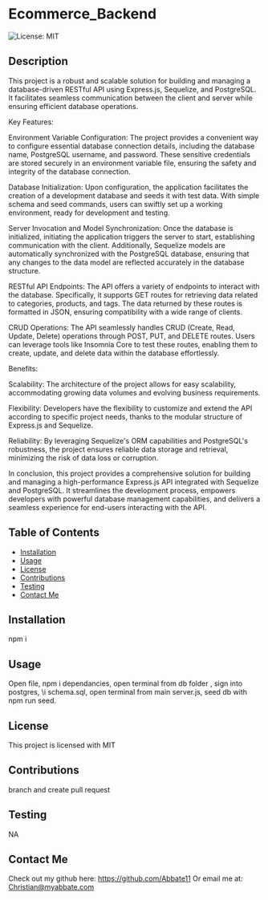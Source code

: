 # Ecommerce_Backend
  
  ![License: MIT](https://img.shields.io/badge/License-MIT-yellow.svg)
  
  ## Description

  This project is a robust and scalable solution for building and managing a database-driven RESTful API using Express.js, Sequelize, and PostgreSQL. It facilitates seamless communication between the client and server while ensuring efficient database operations.

  Key Features:

  Environment Variable Configuration: The project provides a convenient way to configure essential database connection details, including the database name, PostgreSQL username, and password. These sensitive credentials are stored securely in an environment variable file, ensuring the safety and integrity of the database connection.

  Database Initialization: Upon configuration, the application facilitates the creation of a development database and seeds it with test data. With simple schema and seed commands, users can swiftly set up a working environment, ready for development and testing.

  Server Invocation and Model Synchronization: Once the database is initialized, initiating the application triggers the server to start, establishing communication with the client. Additionally, Sequelize models are automatically synchronized with the PostgreSQL database, ensuring that any changes to the data model are reflected accurately in the database structure.

  RESTful API Endpoints: The API offers a variety of endpoints to interact with the database. Specifically, it supports GET routes for retrieving data related to categories, products, and tags. The data returned by these routes is formatted in JSON, ensuring compatibility with a wide range of clients.

  CRUD Operations: The API seamlessly handles CRUD (Create, Read, Update, Delete) operations through POST, PUT, and DELETE routes. Users can leverage tools like Insomnia Core to test these routes, enabling them to create, update, and delete data within the database effortlessly.

  Benefits:

  Scalability: The architecture of the project allows for easy scalability, accommodating growing data volumes and evolving business requirements.

  Flexibility: Developers have the flexibility to customize and extend the API according to specific project needs, thanks to the modular structure of Express.js and Sequelize.

  Reliability: By leveraging Sequelize's ORM capabilities and PostgreSQL's robustness, the project ensures reliable data storage and retrieval, minimizing the risk of data loss or corruption.

  In conclusion, this project provides a comprehensive solution for building and managing a high-performance Express.js API integrated with Sequelize and PostgreSQL. It streamlines the development process, empowers developers with powerful database management capabilities, and delivers a seamless experience for end-users interacting with the API.


  
  ## Table of Contents
  * [Installation](#installation)
  * [Usage](#usage)
  * [License](#license)
  * [Contributions](#contributions)
  * [Testing](#testing)
  * [Contact Me](#contact-me)
  

  ## Installation

  npm i 

  ## Usage

  Open file, npm i dependancies, open terminal from db folder  ,   sign  into  postgres, \i schema.sql, open terminal from main server.js, seed db with npm run seed.

  
  ## License 
  This project is licensed with MIT

  ## Contributions

  branch and create pull request

  ## Testing

  NA

  ## Contact Me

  Check out my github here: https://github.com/Abbate11 Or email me at: Christian@myabbate.com

  